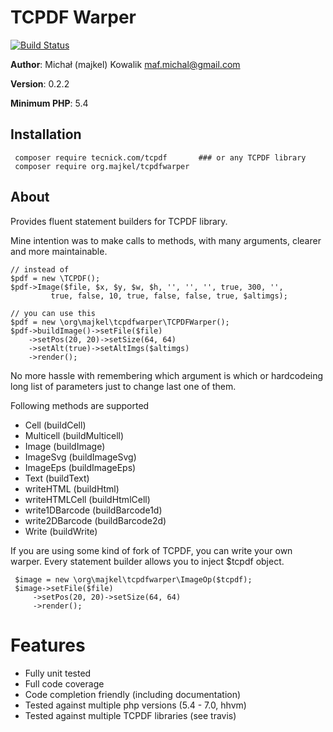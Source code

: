 TCPDF Warper
============

[![Build Status](https://travis-ci.org/majkel89/tcpdf-warper.svg?branch=master)](https://travis-ci.org/majkel89/tcpdf-warper)

**Author**: Michał (majkel) Kowalik <maf.michal@gmail.com>

**Version**: 0.2.2

**Minimum PHP**: 5.4

Installation
------------

     composer require tecnick.com/tcpdf       ### or any TCPDF library
     composer require org.majkel/tcpdfwarper

About
-----

Provides fluent statement builders for TCPDF library.

Mine intention was to make calls to methods, with many arguments,
clearer and more maintainable.

    // instead of
    $pdf = new \TCPDF();
    $pdf->Image($file, $x, $y, $w, $h, '', '', '', true, 300, '',
             true, false, 10, true, false, false, true, $altimgs);

    // you can use this
    $pdf = new \org\majkel\tcpdfwarper\TCPDFWarper();
    $pdf->buildImage()->setFile($file)
        ->setPos(20, 20)->setSize(64, 64)
        ->setAlt(true)->setAltImgs($altimgs)
        ->render();

No more hassle with remembering which argument is which or hardcodeing long list of
parameters just to change last one of them.

Following methods are supported

  * Cell (buildCell)
  * Multicell (buildMulticell)
  * Image (buildImage)
  * ImageSvg (buildImageSvg)
  * ImageEps (buildImageEps)
  * Text (buildText)
  * writeHTML (buildHtml)
  * writeHTMLCell (buildHtmlCell)
  * write1DBarcode (buildBarcode1d)
  * write2DBarcode (buildBarcode2d)
  * Write (buildWrite)

If you are using some kind of fork of TCPDF, you can write your own warper.
Every statement builder allows you to inject $tcpdf object.

     $image = new \org\majkel\tcpdfwarper\ImageOp($tcpdf);
     $image->setFile($file)
         ->setPos(20, 20)->setSize(64, 64)
         ->render();

Features
========

  - Fully unit tested
  - Full code coverage
  - Code completion friendly (including documentation)
  - Tested against multiple php versions (5.4 - 7.0, hhvm)
  - Tested against multiple TCPDF libraries (see travis)
